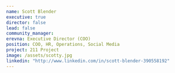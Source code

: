 ```yaml
---
name: Scott Blender
executive: true
director: false
lead: false
community_manager:  
erevna: Executive Director (COO) 
position: COO, HR, Operations, Social Media
project: 211 Project
image: /assets/scotty.jpg
linkedin: "http://www.linkedin.com/in/scott-blender-390558192"
---
```


